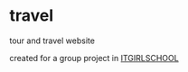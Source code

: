 # travel
 tour and travel website
 
created for a group project in [ITGIRLSCHOOL](https://itgirlschool.com/)
